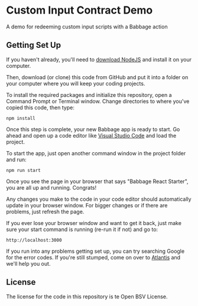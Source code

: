 # Custom Input Contract Demo

A demo for redeeming custom input scripts with a Babbage action

## Getting Set Up

If you haven't already, you'll need to [download NodeJS](https://nodejs.org/) and install it on your computer.

Then, download (or clone) this code from GitHub and put it into a folder on your computer where you will keep your coding projects.

To install the required packages and initialize this repository, open a Command Prompt or Terminal window. Change directories to where you've copied this code, then type:

```
npm install
```

Once this step is complete, your new Babbage app is ready to start. Go ahead and open up a code editor like [Visual Studio Code](https://code.visualstudio.com/) and load the project.

To start the app, just open another command window in the project folder and run:

```
npm run start
```

Once you see the page in your browser that says "Babbage React Starter", you are all up and running. Congrats!

Any changes you make to the code in your code editor should automatically update in your browser window. For bigger changes or if there are problems, just refresh the page.

If you ever lose your browser window and want to get it back, just make sure your start command is running (re-run it if not) and go to:

```
http://localhost:3000
```

If you run into any problems getting set up, you can try searching Google for the error codes. If you're still stumped, come on over to [Atlantis](https://atlantis.planaria.network) and we'll help you out.

## License

The license for the code in this repository is te Open BSV License.
